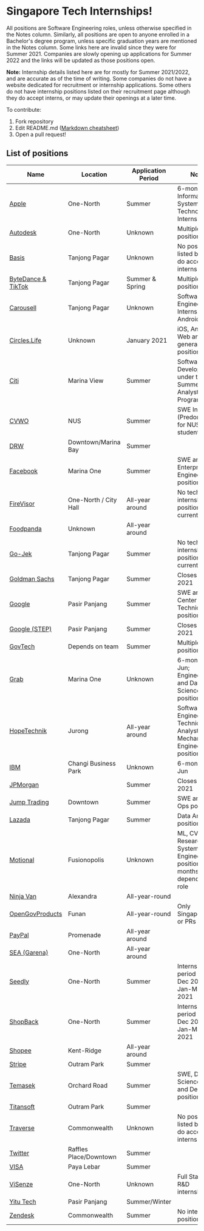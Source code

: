 
# Singapore Tech Internships!

All positions are Software Engineering roles, unless otherwise specified in the Notes column. Similarly, all positions are open to anyone enrolled in a Bachelor's degree program, unless specific graduation years are mentioned in the Notes column. Some links here are invalid since they were for Summer 2021. Companies are slowly opening up applications for Summer 2022 and the links will be updated as those positions open.

**Note:** Internship details listed here are for mostly for Summer 2021/2022, and are accurate as of the time of writing. Some companies do not have a website dedicated for recruitment or internship applications. Some others do not have internship positions listed on their recruitment page although they do accept interns, or may update their openings at a later time.

To contribute:
1. Fork repository
2. Edit README.md ([Markdown cheatsheet](https://github.com/tchapi/markdown-cheatsheet/blob/master/README.md))
4. Open a pull request!


## List of positions
| Name | Location | Application Period | Notes |
|------|----------|--------------------|-------|
| [Apple](https://jobs.apple.com/en-sg/details/200272499/2022-apple-internship-information-systems-and-technology?team=STDNT) | One-North | Summer | 6-month long, Information Systems and Technology Internship |
| [Autodesk](https://autodesk.wd1.myworkdayjobs.com/uni)  | One-North | Unknown | Multiple positions open |
| [Basis](https://basis-ai.com/get-in-touch) | Tanjong Pagar | Unknown | No position listed but they do accept interns |
| [ByteDance & TikTok](https://bytedance.feishu.cn/docs/doccnhFYuO21dvlpC3ZVg4pTZ50#ruVHxU) | Tanjong Pagar | Summer & Spring | Multiple positions open |
| [Carousell](https://careers.carousell.com/job-posting/?gh_jid=2980636) | Tanjong Pagar | Unknown | Software Engineer Internship, Android |
| [Circles.Life](https://www.circles.life/sg/job-board/) | Unknown | January 2021 | iOS, Android, Web and general SWE positions |
| [Citi](https://jobs.citi.com/job/singapore/icg-technology-software-development-2022-summer-analyst-singapore/287/12532326144) | Marina View | Summer | Software Development under their Summer Analyst Program |
| [CVWO](https://www.comp.nus.edu.sg/~vwo/contact.html) | NUS | Summer | SWE Intern (Predominantly for NUS students) |
| [DRW](https://drw.com/careers/job/software-developer-intern-1933017/) | Downtown/Marina Bay | Summer | |
| [Facebook](https://www.facebook.com/careers/jobs/?offices%5B0%5D=Singapore&roles%5B0%5D=intern&is_leadership=0&is_in_page=0) | Marina One | Summer | SWE and Enterprise Engineer positions |
| [FireVisor](https://angel.co/firevisor/jobs) | One-North / City Hall | All-year around | No tech internship positions listed currently |
| [Foodpanda](https://boards.greenhouse.io/foodpandasingapore/jobs/2399062) | Unknown | All-year around | |
| [Go-Jek](https://www.gojek.io/careers/) | Tanjong Pagar | Summer | No tech internship positions listed currently |
| [Goldman Sachs](https://www.goldmansachs.com/careers/students/programs/asia-pacific/summer-analyst.html) | Tanjong Pagar | Summer | Closes 11 Oct 2021
| [Google](https://careers.google.com/jobs/results/?employment_type=INTERN&location=Singapore&q=) | Pasir Panjang | Summer | SWE and Data Center Technician positions | Within 12-18 months of completing a Bachelor's or Master's degree
| [Google (STEP)](https://careers.google.com/jobs/results/111206685625721542/) | Pasir Panjang | Summer | Closes 30 Sep 2021 | Only open to second year undergraduate students
| [GovTech](https://sggovterp.wd102.myworkdayjobs.com/PublicServiceCareers/4/refreshFacet/318c8bb6f553100021d223d9780d30be) | Depends on team | Summer | Multiple positions open |
| [Grab](https://grab.careers/jobs/) | Marina One | Unknown | 6-month Jan-Jun; Engineering and Data Science positions |
| [HopeTechnik](https://www.hopetechnik.com/careers/) | Jurong | All-year around | Software Engineering, Technical Analyst and Mechanical Engineering positions |
| [IBM](https://careers.ibm.com/job/13539646/internship-software-developer-jan-to-may-jun-singapore-sg/?codes=IBM_CareerWebSite) | Changi Business Park | Unknown | 6-month Jan-Jun |
| [JPMorgan](https://jpmc.fa.oraclecloud.com/hcmUI/CandidateExperience/en/sites/CX_1001/job/210141619)| | Summer | Closes 31 Oct 2021 |
| [Jump Trading](https://www.jumptrading.com/jobs.html) | Downtown | Summer | SWE and Tech Ops positions |
| [Lazada](https://www.lazada.com/en/careers/job-description/GP655404/) | Tanjong Pagar | Summer | Data Analyst position |
| [Motional](https://motional.com/careers/positions) | Fusionopolis | Unknown | ML, CV, Research and Systems Engineering positions; 3-5 months depending on role |
| [Ninja Van](https://jobs.lever.co/ninjavan?location=Singapore%2C%20Singapore&department=Tech&commitment=Internship) | Alexandra | All-year-round | |
| [OpenGovProducts](https://opengovernmentproducts.recruitee.com/o/software-engineering-intern)| Funan | All-year-round | Only Singaporeans or PRs allowed |
| [PayPal](https://jobsearch.paypal-corp.com/en-US/search?facetcountry=sg&location=Singapore&facetcategory=internship) | Promenade | All-year around | |
| [SEA (Garena)](https://career.seagroup.com/programs?pos=LIP-area) | One-North | All-year around | |
| [Seedly](https://careers.seedly.com/) | One-North | Summer | Internship period is Sept-Dec 2020 or Jan-May 2021 |
| [ShopBack](https://jobs.lever.co/shopback-2/3c60180b-6dd1-48a6-9d0e-4edf80be1fc3) | One-North | Summer | Internship period is Sept-Dec 2020 or Jan-May 2021 |
| [Shopee](https://careers.shopee.sg/job-detail/2336/) | Kent-Ridge | All-year around | |
| [Stripe](https://stripe.com/jobs/listing/software-engineering-intern/3368637) | Outram Park | Summer | |
| [Temasek](https://career2.successfactors.eu/career?company=temasekcapP2) | Orchard Road | Summer | SWE, Data Science, ML and Dev Ops positions |
| [Titansoft](https://www.titansoft.com/en/career/current-openings?country=singapore&tag=3) | Outram Park | Summer | |
| [Traverse](https://www.traverse.ai/about-us/contact) | Commonwealth | Unknown | No position listed but they do accept interns |
| [Twitter](https://careers.twitter.com/content/careers-twitter/en/jobs.html#location=careers-twitter%3Asr%2Foffice%2Fsingapore) | Raffles Place/Downtown | Summer | |
| [VISA](https://www.visa.com.sg/careers/job-details.jobid.743999766563075.deptid.1146810.html) | Paya Lebar | Summer | |
| [ViSenze](https://apply.workable.com/visenze/?lng=en) | One-North | Unknown | Full Stack and R&D internships |
| [Yitu Tech](https://www.yitutech.com/en/career?mode=campus) | Pasir Panjang | Summer/Winter | |
| [Zendesk](https://www.zendesk.com/jobs/singapore/) | Commonwealth | Summer | No intern positions listed |
